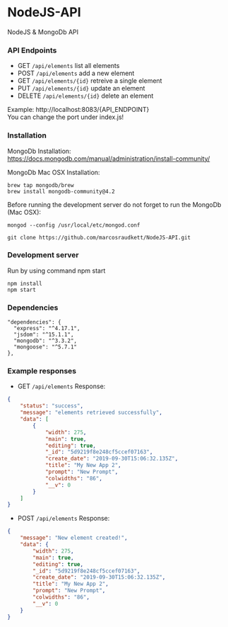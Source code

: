 # NodeJS-API
NodeJS &amp; MongoDb API

### API Endpoints
* GET `/api/elements` list all elements
* POST `/api/elements` add a new element
* GET `/api/elements/{id}` retreive a single element
* PUT `/api/elements/{id}` update an element 
* DELETE `/api/elements/{id}` delete an element

Example: http://localhost:8083/{API_ENDPOINT} <br>
You can change the port under index.js!

### Installation

MongoDb Installation:
https://docs.mongodb.com/manual/administration/install-community/

MongoDb Mac OSX Installation:
```
brew tap mongodb/brew
brew install mongodb-community@4.2
```

Before running the development server do not forget to run the MongoDb (Mac OSX):
```
mongod --config /usr/local/etc/mongod.conf
```

```
git clone https://github.com/marcosraudkett/NodeJS-API.git
```

### Development server
Run by using command npm start
```
npm install
npm start
```

### Dependencies
```
"dependencies": {
  "express": "^4.17.1",
  "jsdom": "^15.1.1",
  "mongodb": "^3.3.2",
  "mongoose": "^5.7.1"
},
```


### Example responses
* GET `/api/elements` Response:
```json
{
    "status": "success",
    "message": "elements retrieved successfully",
    "data": [
        {
            "width": 275,
            "main": true,
            "editing": true,
            "_id": "5d9219f8e248cf5ccef07163",
            "create_date": "2019-09-30T15:06:32.135Z",
            "title": "My New App 2",
            "prompt": "New Prompt",
            "colwidths": "86",
            "__v": 0
        }
    ]
}
```

* POST `/api/elements` Response:
```json
{
    "message": "New element created!",
    "data": {
        "width": 275,
        "main": true,
        "editing": true,
        "_id": "5d9219f8e248cf5ccef07163",
        "create_date": "2019-09-30T15:06:32.135Z",
        "title": "My New App 2",
        "prompt": "New Prompt",
        "colwidths": "86",
        "__v": 0
    }
}
```
